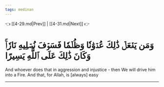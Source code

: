 ```yaml
---
tags: medinan
---
```


👈 [[4-29.md|Prev]] | [[4-31.md|Next]] 👉

# وَمَن يَفۡعَلۡ ذَٰلِكَ عُدۡوَٰنٗا وَظُلۡمٗا فَسَوۡفَ نُصۡلِيهِ نَارٗاۚ وَكَانَ ذَٰلِكَ عَلَى ٱللَّهِ يَسِيرًا

And whoever does that in aggression and injustice - then We will drive him into a Fire. And that, for Allah, is [always] easy

---

